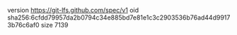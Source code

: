 version https://git-lfs.github.com/spec/v1
oid sha256:6cfdd79957da2b0794c34e885bd7e81e1c3c2903536b76ad44d99173b76c6af0
size 7139
